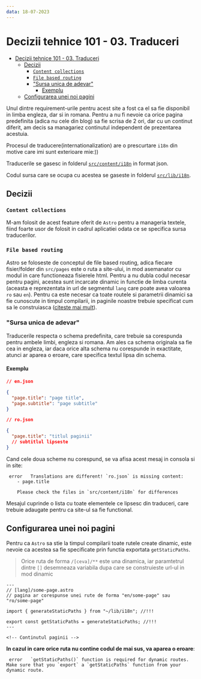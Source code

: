 ```yaml
---
data: 18-07-2023
---
```


# Decizii tehnice 101 - 03. Traduceri

- [Decizii tehnice 101 - 03. Traduceri](#decizii-tehnice-101---03-traduceri)
  - [Decizii](#decizii)
    - [`Content collections`](#content-collections)
    - [`File based routing`](#file-based-routing)
    - ["Sursa unica de adevar"](#sursa-unica-de-adevar)
      - [Exemplu](#exemplu)
  - [Configurarea unei noi pagini](#configurarea-unei-noi-pagini)

Unul dintre requirement-urile pentru acest site a fost ca el sa fie disponibil in limba engleza, dar si in romana. Pentru a nu fi nevoie ca orice pagina predefinita (adica nu cele din blog) sa fie scrisa de 2 ori, dar cu un continut diferit, am decis sa managariez continutul independent de prezentarea acestuia.

Procesul de traducere(internationalization) are o prescurtare `i18n` din motive care imi sunt exterioare mie:))

Traducerile se gasesc in folderul [`src/content/i18n`](../src/content/i18n/) in format json.

Codul sursa care se ocupa cu acestea se gaseste in folderul [`src/lib/i18n`](../src/lib/i18n/).

## Decizii

### `Content collections`

M-am folosit de acest feature oferit de `Astro` pentru a manageria textele, fiind foarte usor de folosit in cadrul aplicatiei odata ce se specifica sursa traducerilor.

### `File based routing`

Astro se foloseste de conceptul de file based routing, adica fiecare fisier/folder din `src/pages` este o ruta a site-ului, in mod asemanator cu modul in care functioneaza fisierele html. Pentru a nu dubla codul necesar pentru pagini, acestea sunt incarcate dinamic in functie de limba curenta (aceasta e reprezentata in url de segmentul `lang` care poate avea valoarea `ro` sau `en`). Pentru ca este necesar ca toate routele si parametrii dinamici sa fie cunoscute in timpul compilarii, in paginile noastre trebuie specificat cum sa le construiasca ([citeste mai mult](#configurarea-unei-noi-pagini)).

### "Sursa unica de adevar"

Traducerile respecta o schema predefinita, care trebuie sa corespunda pentru ambele limbi, engleza si romana. Am ales ca schema originala sa fie cea in engleza, iar daca orice alta schema nu corespunde in exactitate, atunci ar aparea o eroare, care specifica textul lipsa din schema.

#### Exemplu

```json
// en.json

{
  "page.title": "page title",
  "page.subtitle": "page subtitle"
}
```

```json
// ro.json

{
  "page.title": "titlul paginii"
  // subtitlul lipseste
}
```

Cand cele doua scheme nu corespund, se va afisa acest mesaj in consola si in site:

```
 error   Translations are different! `ro.json` is missing content:
    - page.title

    Please check the files in `src/content/i18n` for differences
```

Mesajul cuprinde o lista cu toate elementele ce lipsesc din traduceri, care trebuie adaugate pentru ca site-ul sa fie functional.

## Configurarea unei noi pagini

Pentru ca `Astro` sa stie la timpul compilarii toate rutele create dinamic, este nevoie ca acestea sa fie specificate prin functia exportata `getStaticPaths`.

> Orice ruta de forma `/[ceva]/**` este una dinamica, iar paramtetrul dintre `[]` desemneaza variabila dupa care se construieste url-ul in mod dinamic

```astro
---
// [lang]/some-page.astro
// pagina ar corespunse unei rute de forma "en/some-page" sau "ro/some-page"

import { generateStaticPaths } from "~/lib/i18n"; //!!!

export const getStaticPaths = generateStaticPaths; //!!!
---

<!-- Continutul paginii -->
```

**In cazul in care orice ruta nu contine codul de mai sus, va aparea o eroare**:

```
 error   `getStaticPaths()` function is required for dynamic routes. Make sure that you `export` a `getStaticPaths` function from your dynamic route.
```
